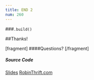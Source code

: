 ```yaml
---
title: END 2
num: 260
---
```


###`.build()`

##Thanks!

[fragment]
####Questions?
[/fragment]

<div class="author-info">
    <h5>Source Code</h5>
    <a href="http://twitter.com/RobinThrift">Slides</a>
    <a href="http://robinthrift.com">RobinThrift.com</a>
</div>